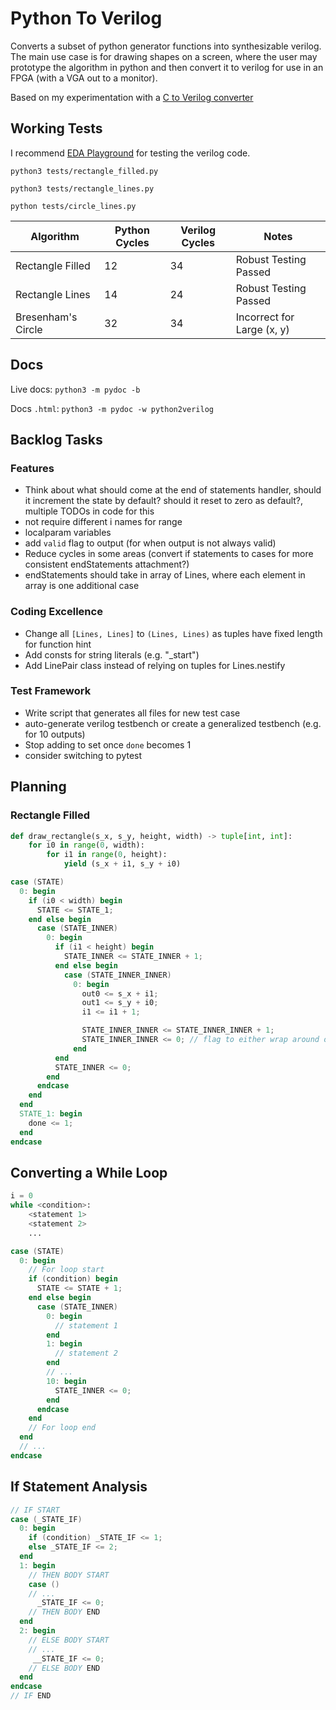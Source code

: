 # Python To Verilog

Converts a subset of python generator functions into synthesizable verilog. The main use case is for drawing shapes on a screen, where the user may prototype the algorithm in python and then convert it to verilog for use in an FPGA (with a VGA out to a monitor).

Based on my experimentation with a [C to Verilog converter](https://github.com/WorldofKerry/c2hdl)

## Working Tests

I recommend [EDA Playground](https://edaplayground.com/) for testing the verilog code.

`python3 tests/rectangle_filled.py`

`python3 tests/rectangle_lines.py`

`python tests/circle_lines.py`

| Algorithm          | Python Cycles | Verilog Cycles | Notes                      |
| ------------------ | ------------- | -------------- | -------------------------- |
| Rectangle Filled   | 12            | 34             | Robust Testing Passed      |
| Rectangle Lines    | 14            | 24             | Robust Testing Passed      |
| Bresenham's Circle | 32            | 34             | Incorrect for Large (x, y) |

## Docs

Live docs: `python3 -m pydoc -b`

Docs `.html`: `python3 -m pydoc -w python2verilog`

## Backlog Tasks

### Features

- Think about what should come at the end of statements handler, should it increment the state by default? should it reset to zero as default?, multiple TODOs in code for this
- not require different i names for range
- localparam variables
- add `valid` flag to output (for when output is not always valid)
- Reduce cycles in some areas (convert if statements to cases for more consistent endStatements attachment?)
- endStatements should take in array of Lines, where each element in array is one additional case

### Coding Excellence

- Change all `[Lines, Lines]` to `(Lines, Lines)` as tuples have fixed length for function hint
- Add consts for string literals (e.g. "_start")
- Add LinePair class instead of relying on tuples for Lines.nestify

### Test Framework

- Write script that generates all files for new test case
- auto-generate verilog testbench or create a generalized testbench (e.g. for 10 outputs)
- Stop adding to set once `done` becomes 1
- consider switching to pytest

## Planning

### Rectangle Filled

```python
def draw_rectangle(s_x, s_y, height, width) -> tuple[int, int]:
    for i0 in range(0, width):
        for i1 in range(0, height): 
            yield (s_x + i1, s_y + i0)
```

```verilog
case (STATE)
  0: begin
    if (i0 < width) begin
      STATE <= STATE_1;
    end else begin
      case (STATE_INNER)
        0: begin
          if (i1 < height) begin
            STATE_INNER <= STATE_INNER + 1;
          end else begin
            case (STATE_INNER_INNER)
              0: begin
                out0 <= s_x + i1;
                out1 <= s_y + i0;
                i1 <= i1 + 1;

                STATE_INNER_INNER <= STATE_INNER_INNER + 1; 
                STATE_INNER_INNER <= 0; // flag to either wrap around or remain
              end
          end
          STATE_INNER <= 0;
        end
      endcase
    end
  end
  STATE_1: begin
    done <= 1; 
  end
endcase
```

## Converting a While Loop

```python
i = 0
while <condition>:
    <statement 1>
    <statement 2>
    ...
```

```verilog
case (STATE)
  0: begin
    // For loop start
    if (condition) begin
      STATE <= STATE + 1;
    end else begin
      case (STATE_INNER)
        0: begin
          // statement 1
        end
        1: begin
          // statement 2
        end
        // ...
        10: begin
          STATE_INNER <= 0; 
        end
      endcase
    end 
    // For loop end
  end
  // ...
endcase
```

## If Statement Analysis
```verilog
// IF START
case (_STATE_IF) 
  0: begin
    if (condition) _STATE_IF <= 1;
    else _STATE_IF <= 2;
  end
  1: begin
    // THEN BODY START
    case ()
    // ...
      _STATE_IF <= 0;
    // THEN BODY END
  end
  2: begin
    // ELSE BODY START
    // ... 
     __STATE_IF <= 0;
    // ELSE BODY END
  end
endcase
// IF END
```
